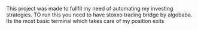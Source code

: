 This project was made to fullfil my need of automating my investing strategies. TO run this you need to have stoxxo trading bridge by algobaba.
Its the most basic terminal which takes care of my position exits

